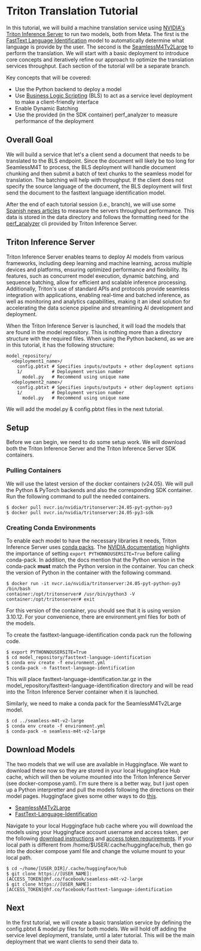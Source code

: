 # Triton Translation Tutorial
In this tutorial, we will build a machine translation service using [NVIDIA's Triton
Inference Server](https://developer.nvidia.com/triton-inference-server) to run two
models, both from Meta. The first is the
[FastText Language Identification](https://huggingface.co/facebook/fasttext-language-identification)
model to automatically determine what language is provide by the user. The second is
the [SeamlessM4Tv2Large](https://huggingface.co/facebook/seamless-m4t-v2-large) to
perform the translation. We will start with a basic deployment to introduce core
concepts and iteratively refine our approach to optimize the translation services
throughput. Each section of the tutorial will be a separate branch.

Key concepts that will be covered:
  * Use the Python backend to deploy a model
  * Use [Business Logic Scripting](https://docs.nvidia.com/deeplearning/triton-inference-server/user-guide/docs/python_backend/README.html#business-logic-scripting) (BLS) to act as a service level deployment to make a client-friendly interface
  * Enable Dynamic Batching
  * Use the provided (in the SDK container) perf_analyzer to measure performance of the deployment

## Overall Goal
We will build a service that let's a client send a document that needs to be translated
to the BLS endpoint. Since the document will likely be too long for SeamlessM4T to
process, the BLS deployment will handle document chunking and then submit a batch of
text chunks to the seamless model for translation. The batching will help with throughput.
If the client does not specify the source language of the document, the BLS deployment
will first send the document to the fasttext language identification model.

After the end of each tutorial session (i.e., branch), we will use some
[Spanish news articles](https://www.kaggle.com/datasets/kevinmorgado/spanish-news-classification)
to measure the servers throughput performance. This data is stored in the data
directory and follows the formatting need for the
[perf_analyzer](https://docs.nvidia.com/deeplearning/triton-inference-server/user-guide/docs/client/src/c%2B%2B/perf_analyzer/docs/README.html)
cli provided by Triton Inference Server.

## Triton Inference Server
Triton Inference Server enables teams to deploy AI models from various frameworks,
including deep learning and machine learning, across multiple devices and platforms,
ensuring optimized performance and flexibility. Its features, such as concurrent
model execution, dynamic batching, and sequence batching, allow for efficient and
scalable inference processing. Additionally, Triton's use of standard APIs and
protocols provide seamless integration with applications, enabling real-time and
batched inference, as well as monitoring and analytics capabilities, making it an
ideal solution for accelerating the data science pipeline and streamlining AI
development and deployment.

When the Triton Inference Server is launched, it will load the models that are found
in the model repository. This is nothing more than a directory structure with the
required files. When using the Python backend, as we are in this tutorial, it has
the following structure:

```
model_repository/
  <deployment1_name>/
    config.pbtxt # Specifies inputs/outputs + other deployment options
    1/           # Deployment version number
      model.py   # Recommend using unique name
  <deployment2_name>/
    config.pbtxt # Specifies inputs/outputs + other deployment options
    1/           # Deployment version number
      model.py   # Recommend using unique name
```
We will add the model.py & config.pbtxt files in the next tutorial.

## Setup
Before we can begin, we need to do some setup work. We will download both the Triton
Inference Server and the Triton Inference Server SDK containers.

### Pulling Containers
We will use the latest version of the docker containers (v24.05). We will pull the
Python & PyTorch backends and also the corresponding SDK container. Run the following
command to pull the needed containers.

```
$ docker pull nvcr.io/nvidia/tritonserver:24.05-pyt-python-py3
$ docker pull nvcr.io/nvidia/tritonserver:24.05-py3-sdk
```
### Creating Conda Environments
To enable each model to have the necessary libraries it needs, Triton Inference
Server uses [conda packs](https://conda.github.io/conda-pack/). The
[NVIDIA documentation](https://docs.nvidia.com/deeplearning/triton-inference-server/user-guide/docs/python_backend/README.html#creating-custom-execution-environments)
highlights the importance of setting `export PYTHONNOUSERSITE=True` before
calling conda-pack. In addition, the docs mention that the Python version in the
conda-pack **must** match the Python version in the container. You can check the
version of Python in the container with the following command.

```
$ docker run -it nvcr.io/nvidia/tritonserver:24.05-pyt-python-py3 /bin/bash
container:/opt/tritonserver# /usr/bin/python3 -V
container:/opt/tritonserver# exit
```
For this version of the container, you should see that it is using version 3.10.12.
For your convenience, there are environment.yml files for both of the models.

To create the fasttext-language-identification conda pack run the following code.

```
$ export PYTHONNOUSERSITE=True
$ cd model_repository/fasttext-language-identification
$ conda env create -f environment.yml
$ conda-pack -n fasttext-language-identification
```
This will place fasttext-language-identification.tar.gz in the
model_repository/fasttext-language-identification directory and will be read into
the Triton Inference Server container when it is launched.

Similarly, we need to make a conda pack for the SeamlessM4Tv2Large model.
```
$ cd ../seamless-m4t-v2-large
$ conda env create -f environment.yml
$ conda-pack -n seamless-m4t-v2-large
```
## Download Models
The two models that we will use are available in Huggingface. We want to download these
now so they are stored in your local Huggingface Hub cache, which will then be volume
mounted into the Triton Inference Server (see docker-compose.yaml). I'm sure there is
a better way, but I just open up a Python interpretter and pull the models following
the directions on their model pages. Huggingface gives some other ways to do [this](https://huggingface.co/docs/hub/en/models-downloading).

* [SeamlessM4Tv2Large](https://huggingface.co/facebook/seamless-m4t-v2-large)
* [FastText-Language-Identification](https://huggingface.co/facebook/fasttext-language-identification)


Navigate to your local Huggingface hub cache where you will download the models using your 
Huggingface account username and access token, per the following [download instructions](https://huggingface.co/docs/hub/en/models-downloading) 
and [access token requrirements](https://huggingface.co/blog/password-git-deprecation).
If your local path is different from /home/$USER/.cache/huggingface/hub, then go into
the docker compose yaml file and change the volume mount to your local path.

```
$ cd ~/home/[USER_DIR]/.cache/huggingface/hub
$ git clone https://[USER_NAME]:[ACCESS_TOKEN]@hf.co/facebook/seamless-m4t-v2-large
$ git clone https://[USER_NAME]:[ACCESS_TOKEN]@hf.co/facebook/fasttext-language-identification
```

## Next
In the first tutorial, we will create a basic translation service by defining
the config.pbtxt & model.py files for both models. We will hold off adding the
service level deployment, translate, until a later tutorial. This will be the
main deployment that we want clients to send their data to.
